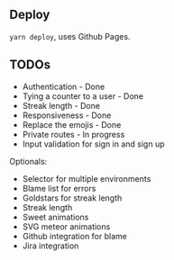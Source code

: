 ## Deploy
`yarn deploy`, uses Github Pages.

## TODOs
* Authentication - Done
* Tying a counter to a user - Done
* Streak length - Done
* Responsiveness - Done
* Replace the emojis - Done
* Private routes - In progress
* Input validation for sign in and sign up
  
Optionals:
* Selector for multiple environments
* Blame list for errors
* Goldstars for streak length
* Streak length
* Sweet animations
* SVG meteor animations
* Github integration for blame
* Jira integration